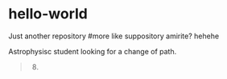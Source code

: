 # hello-world
Just another repository #more like suppository amirite? hehehe

Astrophysisc student looking for a change of path. 
 >8)

